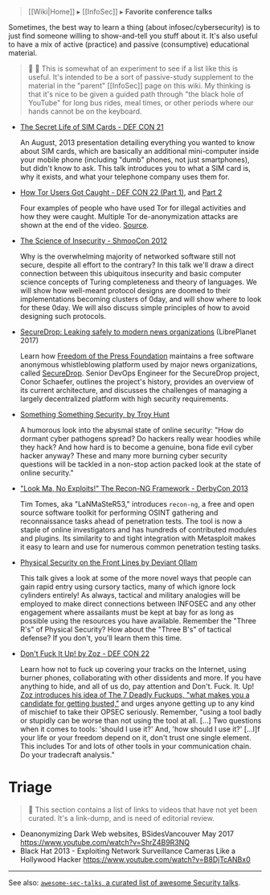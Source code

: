 > [[Wiki|Home]] ▸ [[InfoSec]] ▸ **Favorite conference talks**

Sometimes, the best way to learn a thing (about infosec/cybersecurity) is to just find someone willing to show-and-tell you stuff about it. It's also useful to have a mix of active (practice) and passive (consumptive) educational material.

> 📝 🚧 This is somewhat of an experiment to see if a list like this is useful. It's intended to be a sort of passive-study supplement to the material in the "parent" [[InfoSec]] page on this wiki. My thinking is that it's nice to be given a guided path through "the black hole of YouTube" for long bus rides, meal times, or other periods where our hands cannot be on the keyboard.

* [The Secret Life of SIM Cards - DEF CON 21](https://www.youtube.com/watch?v=31D94QOo2gY)

  An August, 2013 presentation detailing everything you wanted to know about SIM cards, which are basically an additional mini-computer inside your mobile phone (including "dumb" phones, not just smartphones), but didn't know to ask. This talk introduces you to what a SIM card is, why it exists, and what your telephone company uses them for.

* [How Tor Users Got Caught - DEF CON 22 (Part 1)](https://www.youtube.com/watch?v=7G1LjQSYM5Q), and [Part 2](https://www.youtube.com/watch?v=TQ2bk9kMneI)

  Four examples of people who have used Tor for illegal activities and how they were caught. Multiple Tor de-anonymization attacks are shown at the end of the video. [Source](http://se.azinstall.net/2015/11/how-tor-users-got-caught.html).

* [The Science of Insecurity - ShmooCon 2012](https://www.youtube.com/watch?v=CiqioE1zGCw)

  Why is the overwhelming majority of networked software still not secure, despite all effort to the contrary? In this talk we'll draw a direct connection between this ubiquitous insecurity and basic computer science concepts of Turing completeness and theory of languages. We will show how well-meant protocol designs are doomed to their implementations becoming clusters of 0day, and will show where to look for these 0day. We will also discuss simple principles of how to avoid designing such protocols.

* [SecureDrop: Leaking safely to modern news organizations](https://media.libreplanet.org/u/libreplanet/m/securedrop-leaking-safely-to-modern-news-organizations/) (LibrePlanet 2017)

  Learn how [Freedom of the Press Foundation](https://freedom.press/) maintains a free software anonymous whistleblowing platform used by major news organizations, called [SecureDrop](https://securedrop.org/). Senior DevOps Engineer for the SecureDrop project, Conor Schaefer, outlines the project's history, provides an overview of its current architecture, and discusses the challenges of managing a largely decentralized platform with high security requirements.

* [Something Something Security, by Troy Hunt](https://www.youtube.com/watch?v=gVXEwfH6FLc)

  A humorous look into the abysmal state of online security: "How do dormant cyber pathogens spread? Do hackers really wear hoodies while they hack? And how hard is to become a genuine, bona fide evil cyber hacker anyway? These and many more burning cyber security questions will be tackled in a non-stop action packed look at the state of online security."

* ["Look Ma, No Exploits!" The Recon-NG Framework - DerbyCon 2013](https://www.youtube.com/watch?v=vkmNTNl6urw)

  Tim Tomes, aka "LaNMaSteR53," introduces `recon-ng`, a free and open source software toolkit for performing OSINT gathering and reconnaissance tasks ahead of penetration tests. The tool is now a staple of online investigators and has hundreds of contributed modules and plugins. Its similarity to and tight integration with Metasploit makes it easy to learn and use for numerous common penetration testing tasks.

* [Physical Security on the Front Lines by Deviant Ollam](https://www.youtube.com/watch?v=bWGOpd-N9JA)

  This talk gives a look at some of the more novel ways that people can gain rapid entry using cursory tactics, many of which ignore lock cylinders entirely! As always, tactical and military analogies will be employed to make direct connections between INFOSEC and any other engagement where assailants must be kept at bay for as long as possible using the resources you have available. Remember the "Three R's" of Physical Security? How about the "Three B's" of tactical defense? If you don't, you'll learn them this time.

* [Don't Fuck It Up! by Zoz - DEF CON 22](https://www.youtube.com/watch?v=J1q4Ir2J8P8)

  Learn how not to fuck up covering your tracks on the Internet, using burner phones, collaborating with other dissidents and more. If you have anything to hide, and all of us do, pay attention and Don't. Fuck. It. Up! [Zoz introduces his idea of The 7 Deadly Fuckups, "what makes you a candidate for getting busted,"](https://www.youtube.com/watch?v=J1q4Ir2J8P8&t=11m56s) and urges anyone getting up to any kind of mischief to take their OPSEC seriously. Remember, "using a tool badly or stupidly can be worse than not using the tool at all. […] Two questions when it comes to tools: 'should I use it?' And, 'how should I use it?' […I]f your life or your freedom depend on it, don't trust one single element. This includes Tor and lots of other tools in your communication chain. Do your tradecraft analysis."

# Triage

> :memo: This section contains a list of links to videos that have not yet been curated. It's a link-dump, and is need of editorial review.

* Deanonymizing Dark Web websites, BSidesVancouver May 2017 https://www.youtube.com/watch?v=ShrZ4B9R3NQ
* Black Hat 2013 - Exploiting Network Surveillance Cameras Like a Hollywood Hacker https://www.youtube.com/watch?v=B8DjTcANBx0

* * *

See also: [`awesome-sec-talks`, a curated list of awesome Security talks](https://github.com/PaulSec/awesome-sec-talks).